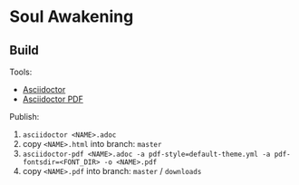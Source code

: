 # Soul Awakening

## Build

Tools:

* [Asciidoctor](https://asciidoctor.org/)
* [Asciidoctor PDF](https://asciidoctor.org/docs/asciidoctor-pdf/)

Publish:

1. `asciidoctor <NAME>.adoc`
2. copy `<NAME>.html` into branch: `master`
3. `asciidoctor-pdf <NAME>.adoc -a pdf-style=default-theme.yml -a pdf-fontsdir=<FONT_DIR> -o <NAME>.pdf`
4. copy `<NAME>.pdf` into branch: `master` / `downloads`
